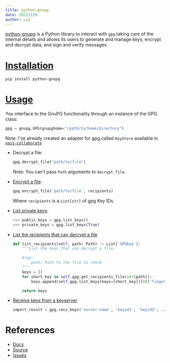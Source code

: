 ```yaml
---
title: python-gnupg
date: 20221129
author: Lyz
---
```


[python-gnupg](https://github.com/vsajip/python-gnupg) is a Python library to
interact with `gpg` taking care of the internal details and allows its users to
generate and manage keys, encrypt and decrypt data, and sign and verify
messages.

# [Installation](https://github.com/vsajip/python-gnupg#installing-from-pypi)

```bash
pip install python-gnupg
```

# [Usage](https://gnupg.readthedocs.io/en/latest/#getting-started)

You interface to the GnuPG functionality through an instance of the GPG class:

```python
gpg = gnupg.GPG(gnupghome="/path/to/home/directory")
```

Note: I've already created an adapter for gpg called `KeyStore` available in [`pass-collaborate`](https://github.com/johnwidhalm/pass-collaborate)

- Decrypt a file:

  ```python
  gpg.decrypt_file("path/to/file")
  ```

  Note: You can't pass `Path` arguments to `decrypt_file`.

- [Encrypt a file](https://gnupg.readthedocs.io/en/latest/#encryption):

  ```python
  gpg.encrypt_file('path/to/file', recipients)
  ```

  Where `recipients` is a `List[str]` of gpg Key IDs.

- [List private keys](https://gnupg.readthedocs.io/en/latest/index.html?highlight=list%20private#listing-keys):

  ```python
  >>> public_keys = gpg.list_keys()
  >>> private_keys = gpg.list_keys(True)
  ```

- [List the recipients that can decrypt a file](https://docs.red-dove.com/python-gnupg/#finding-the-recipients-for-an-encrypted-message)
  
  ```python
  def list_recipients(self, path: Path) -> List['GPGKey']:
      """List the keys that can decrypt a file.

      Args:
          path: Path to the file to check.
      """
      keys = []
      for short_key in self.gpg.get_recipients_file(str(path)):
          keys.append(self.gpg.list_keys(keys=[short_key])[0]['fingerprint'])

      return keys
  ```

- [Receive keys from a keyserver](https://gnupg.readthedocs.io/en/latest/index.html#importing-and-receiving-keys)

  ```python
  import_result = gpg.recv_keys('server-name', 'keyid1', 'keyid2', ...)
  ```
# References

- [Docs](https://gnupg.readthedocs.io/en/latest/)
- [Source](https://github.com/vsajip/python-gnupg)
- [Issues](https://github.com/vsajip/python-gnupg/issues)
